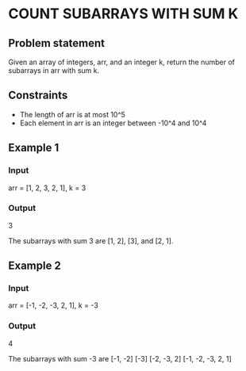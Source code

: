# COUNT SUBARRAYS WITH SUM K

## Problem statement

Given an array of integers, arr, and an integer k, return the number of subarrays in arr with sum k.

## Constraints

- The length of arr is at most 10^5
- Each element in arr is an integer between -10^4 and 10^4

## Example 1

### Input

arr = [1, 2, 3, 2, 1],
k = 3

### Output

3

The subarrays with sum 3 are [1, 2], [3], and [2, 1].

## Example 2

### Input

arr = [-1, -2, -3, 2, 1],
k = -3

### Output

4

The subarrays with sum -3 are
[-1, -2]
[-3]
[-2, -3, 2]
[-1, -2, -3, 2, 1]